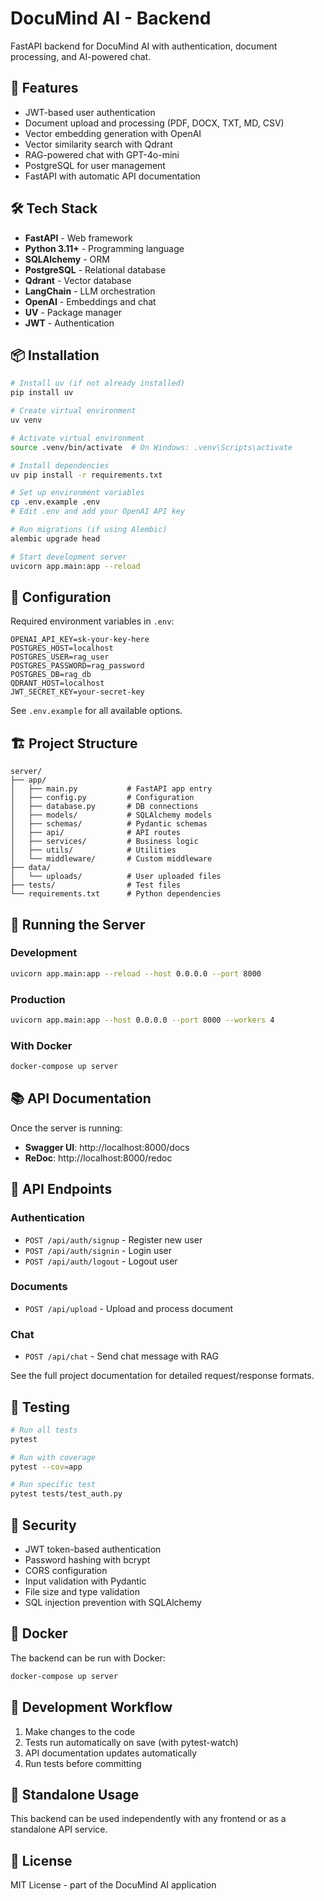 # DocuMind AI - Backend

FastAPI backend for DocuMind AI with authentication, document processing, and AI-powered chat.

## 🎯 Features

- JWT-based user authentication
- Document upload and processing (PDF, DOCX, TXT, MD, CSV)
- Vector embedding generation with OpenAI
- Vector similarity search with Qdrant
- RAG-powered chat with GPT-4o-mini
- PostgreSQL for user management
- FastAPI with automatic API documentation

## 🛠️ Tech Stack

- **FastAPI** - Web framework
- **Python 3.11+** - Programming language
- **SQLAlchemy** - ORM
- **PostgreSQL** - Relational database
- **Qdrant** - Vector database
- **LangChain** - LLM orchestration
- **OpenAI** - Embeddings and chat
- **UV** - Package manager
- **JWT** - Authentication

## 📦 Installation

```bash
# Install uv (if not already installed)
pip install uv

# Create virtual environment
uv venv

# Activate virtual environment
source .venv/bin/activate  # On Windows: .venv\Scripts\activate

# Install dependencies
uv pip install -r requirements.txt

# Set up environment variables
cp .env.example .env
# Edit .env and add your OpenAI API key

# Run migrations (if using Alembic)
alembic upgrade head

# Start development server
uvicorn app.main:app --reload
```

## 🔧 Configuration

Required environment variables in `.env`:

```env
OPENAI_API_KEY=sk-your-key-here
POSTGRES_HOST=localhost
POSTGRES_USER=rag_user
POSTGRES_PASSWORD=rag_password
POSTGRES_DB=rag_db
QDRANT_HOST=localhost
JWT_SECRET_KEY=your-secret-key
```

See `.env.example` for all available options.

## 🏗️ Project Structure

```
server/
├── app/
│   ├── main.py           # FastAPI app entry
│   ├── config.py         # Configuration
│   ├── database.py       # DB connections
│   ├── models/           # SQLAlchemy models
│   ├── schemas/          # Pydantic schemas
│   ├── api/              # API routes
│   ├── services/         # Business logic
│   ├── utils/            # Utilities
│   └── middleware/       # Custom middleware
├── data/
│   └── uploads/          # User uploaded files
├── tests/                # Test files
└── requirements.txt      # Python dependencies
```

## 🚀 Running the Server

### Development
```bash
uvicorn app.main:app --reload --host 0.0.0.0 --port 8000
```

### Production
```bash
uvicorn app.main:app --host 0.0.0.0 --port 8000 --workers 4
```

### With Docker
```bash
docker-compose up server
```

## 📚 API Documentation

Once the server is running:
- **Swagger UI**: http://localhost:8000/docs
- **ReDoc**: http://localhost:8000/redoc

## 🔌 API Endpoints

### Authentication
- `POST /api/auth/signup` - Register new user
- `POST /api/auth/signin` - Login user
- `POST /api/auth/logout` - Logout user

### Documents
- `POST /api/upload` - Upload and process document

### Chat
- `POST /api/chat` - Send chat message with RAG

See the full project documentation for detailed request/response formats.

## 🧪 Testing

```bash
# Run all tests
pytest

# Run with coverage
pytest --cov=app

# Run specific test
pytest tests/test_auth.py
```

## 🔐 Security

- JWT token-based authentication
- Password hashing with bcrypt
- CORS configuration
- Input validation with Pydantic
- File size and type validation
- SQL injection prevention with SQLAlchemy

## 🐳 Docker

The backend can be run with Docker:

```bash
docker-compose up server
```

## 📝 Development Workflow

1. Make changes to the code
2. Tests run automatically on save (with pytest-watch)
3. API documentation updates automatically
4. Run tests before committing

## 🔗 Standalone Usage

This backend can be used independently with any frontend or as a standalone API service.

## 📄 License

MIT License - part of the DocuMind AI application

